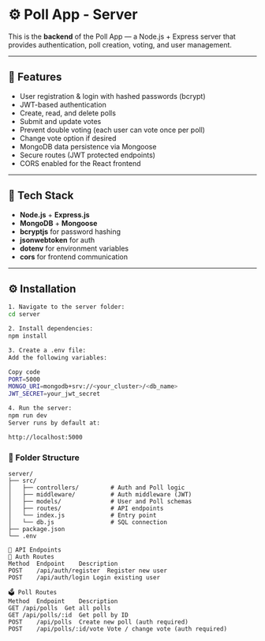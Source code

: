 # ⚙️ Poll App - Server

This is the **backend** of the Poll App — a Node.js + Express server that provides authentication, poll creation, voting, and user management.

---

## 🚀 Features

- User registration & login with hashed passwords (bcrypt)
- JWT-based authentication
- Create, read, and delete polls
- Submit and update votes
- Prevent double voting (each user can vote once per poll)
- Change vote option if desired
- MongoDB data persistence via Mongoose
- Secure routes (JWT protected endpoints)
- CORS enabled for the React frontend

---

## 🧰 Tech Stack

- **Node.js** + **Express.js**
- **MongoDB** + **Mongoose**
- **bcryptjs** for password hashing
- **jsonwebtoken** for auth
- **dotenv** for environment variables
- **cors** for frontend communication

---

## ⚙️ Installation

```bash
1. Navigate to the server folder:
cd server

2. Install dependencies:
npm install

3. Create a .env file:
Add the following variables:

Copy code
PORT=5000
MONGO_URI=mongodb+srv://<your_cluster>/<db_name>
JWT_SECRET=your_jwt_secret

4. Run the server:
npm run dev
Server runs by default at:

http://localhost:5000
```

### 🧩 Folder Structure

```
server/
├── src/
│   ├── controllers/         # Auth and Poll logic
│   ├── middleware/          # Auth middleware (JWT)
│   ├── models/              # User and Poll schemas
│   ├── routes/              # API endpoints
│   └── index.js             # Entry point
│   └── db.js                # SQL connection
├── package.json
└── .env

🔗 API Endpoints
🔐 Auth Routes
Method	Endpoint	Description
POST	/api/auth/register	Register new user
POST	/api/auth/login	Login existing user

🗳️ Poll Routes
Method	Endpoint	Description
GET	/api/polls	Get all polls
GET	/api/polls/:id	Get poll by ID
POST	/api/polls	Create new poll (auth required)
POST	/api/polls/:id/vote	Vote / change vote (auth required)
```

